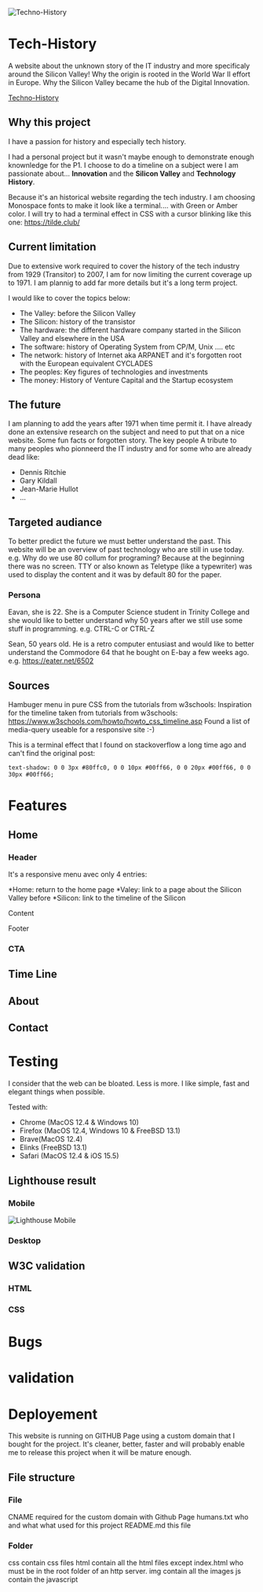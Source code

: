 ![Techno-History](https://github.com/marcpicornell/Tech-History/blob/master/documentation/screenshot.png)
# Tech-History
A website about the unknown story of the IT industry and more specificaly around the Silicon Valley!
Why the origin is rooted in the World War II effort in Europe.
Why the Silicon Valley became the hub of the Digital Innovation.

[Techno-History](https://www.techno-history.com)

## Why this project
I have a passion for history and especially tech history.

I had a personal project but it wasn't maybe enough to demonstrate enough knownledge for the P1.
I choose to do a timeline on a subject were I am passionate about...
**Innovation** and the **Silicon Valley** and **Technology History**.

Because it's an historical website regarding the tech industry. I am choosing Monospace fonts to make it look like a terminal.... with Green or Amber color.
I will try to had a terminal effect in CSS with a cursor blinking like this one:
https://tilde.club/

## Current limitation
Due to extensive work required to cover the history of the tech industry from 1929 (Transitor) to 2007, I am for now limiting the current coverage up to 1971.
I am plannig to add far more details but it's a long term  project.

I would like to cover the topics below:

* The Valley: before the Silicon Valley
* The Silicon: history of the transistor
* The hardware: the different hardware company started in the Silicon Valley and elsewhere in the USA
* The software: history of Operating System from CP/M, Unix .... etc
* The network: history of Internet aka ARPANET and it's forgotten root with the European equivalent CYCLADES
* The peoples: Key figures of technologies and investments
* The money: History of Venture Capital and the Startup ecosystem


## The future
I am planning to add the years after 1971 when time permit it.
I have already done an extensive research on the subject and need to put that on a nice website.
Some fun facts or forgotten story.
The key people 
A tribute to many peoples who pionneerd the IT industry and for some who are already dead like:
- Dennis Ritchie
- Gary Kildall
- Jean-Marie Hullot
- ...

## Targeted audiance

To better predict the future we must better understand the past. This website will be an overview of past technology who are still in use today.
e.g. Why do we use 80 collum for programing? Because at the beginning there was no screen. TTY or also known as Teletype (like a typewriter) was used to display the content and it was by default 80 for the paper.

### Persona

Eavan, she is 22. She is a Computer Science student in Trinity College and she would like to better understand why 50 years after we still use some stuff in programming.
e.g. CTRL-C or CTRL-Z

Sean, 50 years old. He is a retro computer entusiast and would like to better understand the Commodore 64 that he bought on E-bay a few weeks ago.
e.g. https://eater.net/6502

## Sources
Hambuger menu in pure CSS from the tutorials from w3schools: 
Inspiration for the timeline taken from tutorials from w3schools: https://www.w3schools.com/howto/howto_css_timeline.asp
Found a list of media-query useable for a responsive site :-) 

This is a terminal effect that I found on stackoverflow a long time ago and can't find the original post:
```color: #f0fff8; /* almost white */
text-shadow: 0 0 3px #80ffc0, 0 0 10px #00ff66, 0 0 20px #00ff66, 0 0 30px #00ff66;
```

# Features

## Home
### Header
It's a responsive menu avec only 4 entries:

*Home: return to the home page
*Valey: link to a page about the Silicon Valley before
*Silicon: link to the timeline of the Silicon

Content

Footer
### CTA

## Time Line

## About

## Contact

# Testing
I consider that the web can be bloated. Less is more. I like simple, fast and elegant things when possible.

Tested with:
* Chrome (MacOS 12.4 & Windows 10)
* Firefox (MacOS 12.4, Windows 10 & FreeBSD 13.1)
* Brave(MacOS 12.4)
* Elinks (FreeBSD 13.1)
* Safari (MacOS 12.4 & iOS 15.5)

## Lighthouse result

### Mobile
![Lighthouse Mobile](https://github.com/marcpicornell/Tech-History/blob/master/documentation/lighthouse.jpeg)
### Desktop

## W3C validation

### HTML
### CSS

# Bugs

# validation

# Deployement
This website is running on GITHUB Page using a custom domain that I bought for the project.
It's cleaner, better, faster and will probably enable me to release this project when it will be mature enough.
 ## File structure
 
 ### File
CNAME       required for the custom domain with Github Page
humans.txt  who and what what used for this project
README.md   this file

 ### Folder
 css    contain css files
 html   contain all the html files except index.html who must be in the root folder of an http server.
 img    contain all the images
 js     contain the javascript





